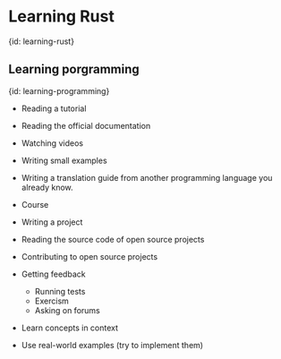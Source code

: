 # Learning Rust
{id: learning-rust}

## Learning porgramming
{id: learning-programming}

* Reading a tutorial
* Reading the official documentation
* Watching videos
* Writing small examples
* Writing a translation guide from another programming language you already know.
* Course
* Writing a project
* Reading the source code of open source projects
* Contributing to open source projects

* Getting feedback
    * Running tests
    * Exercism
    * Asking on forums

* Learn concepts in context
* Use real-world examples (try to implement them)
